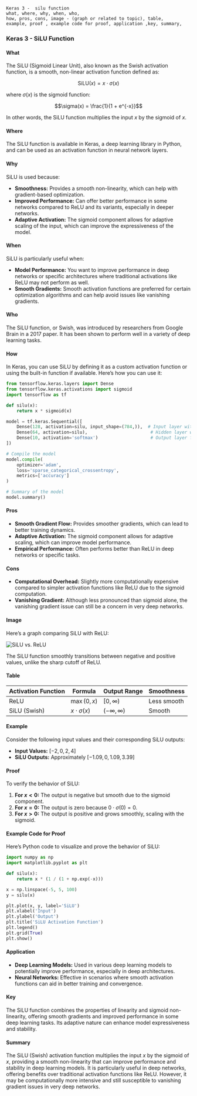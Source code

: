 ```code

Keras 3 -  silu function
what, where, why, when, who, 
how, pros, cons, image - (graph or related to topic), table,
example, proof , example code for proof, application ,key, summary,
```

### Keras 3 - SiLU Function

#### What

The SiLU (Sigmoid Linear Unit), also known as the Swish activation function, is a smooth, non-linear activation function defined as:

$$\text{SiLU}(x) = x \cdot \sigma(x)$$

where $\sigma(x)$ is the sigmoid function:

$$\sigma(x) = \frac{1}{1 + e^{-x}}$$

In other words, the SiLU function multiplies the input $x$ by the sigmoid of $x$.

#### Where

The SiLU function is available in Keras, a deep learning library in Python, and can be used as an activation function in neural network layers.

#### Why

SiLU is used because:

- **Smoothness:** Provides a smooth non-linearity, which can help with gradient-based optimization.
- **Improved Performance:** Can offer better performance in some networks compared to ReLU and its variants, especially in deeper networks.
- **Adaptive Activation:** The sigmoid component allows for adaptive scaling of the input, which can improve the expressiveness of the model.

#### When

SiLU is particularly useful when:

- **Model Performance:** You want to improve performance in deep networks or specific architectures where traditional activations like ReLU may not perform as well.
- **Smooth Gradients:** Smooth activation functions are preferred for certain optimization algorithms and can help avoid issues like vanishing gradients.

#### Who

The SiLU function, or Swish, was introduced by researchers from Google Brain in a 2017 paper. It has been shown to perform well in a variety of deep learning tasks.

#### How

In Keras, you can use SiLU by defining it as a custom activation function or using the built-in function if available. Here’s how you can use it:

```python
from tensorflow.keras.layers import Dense
from tensorflow.keras.activations import sigmoid
import tensorflow as tf

def silu(x):
    return x * sigmoid(x)

model = tf.keras.Sequential([
    Dense(128, activation=silu, input_shape=(784,)),  # Input layer with SiLU activation
    Dense(64, activation=silu),                        # Hidden layer with SiLU activation
    Dense(10, activation='softmax')                    # Output layer for classification
])

# Compile the model
model.compile(
    optimizer='adam',
    loss='sparse_categorical_crossentropy',
    metrics=['accuracy']
)

# Summary of the model
model.summary()
```

#### Pros

- **Smooth Gradient Flow:** Provides smoother gradients, which can lead to better training dynamics.
- **Adaptive Activation:** The sigmoid component allows for adaptive scaling, which can improve model performance.
- **Empirical Performance:** Often performs better than ReLU in deep networks or specific tasks.

#### Cons

- **Computational Overhead:** Slightly more computationally expensive compared to simpler activation functions like ReLU due to the sigmoid computation.
- **Vanishing Gradient:** Although less pronounced than sigmoid alone, the vanishing gradient issue can still be a concern in very deep networks.

#### Image

Here’s a graph comparing SiLU with ReLU:

![SiLU vs. ReLU](https://github.com/engineer-ece/Keras-learn/blob/a9b7cf2fb7dbc846da51396590e83c4e4de36ec4/Keras3/02.%20Layers%20API/02.%20Layer%20activations/12.%20silu%20function/silu_function.png)

The SiLU function smoothly transitions between negative and positive values, unlike the sharp cutoff of ReLU.

#### Table

| Activation Function | Formula                  | Output Range         | Smoothness |
|---------------------|--------------------------|-----------------------|------------|
| ReLU                | $\max(0, x)$           | $[0, \infty)$       | Less smooth |
| SiLU (Swish)        | $x \cdot \sigma(x)$    | $(- \infty, \infty)$| Smooth     |

#### Example

Consider the following input values and their corresponding SiLU outputs:

- **Input Values:** $[-2, 0, 2, 4]$
- **SiLU Outputs:** Approximately $[-1.09, 0, 1.09, 3.39]$

#### Proof

To verify the behavior of SiLU:

1. **For $x < 0$:** The output is negative but smooth due to the sigmoid component.
2. **For $x = 0$:** The output is zero because $0 \cdot \sigma(0) = 0$.
3. **For $x > 0$:** The output is positive and grows smoothly, scaling with the sigmoid.

#### Example Code for Proof

Here’s Python code to visualize and prove the behavior of SiLU:

```python
import numpy as np
import matplotlib.pyplot as plt

def silu(x):
    return x * (1 / (1 + np.exp(-x)))

x = np.linspace(-5, 5, 100)
y = silu(x)

plt.plot(x, y, label='SiLU')
plt.xlabel('Input')
plt.ylabel('Output')
plt.title('SiLU Activation Function')
plt.legend()
plt.grid(True)
plt.show()
```

#### Application

- **Deep Learning Models:** Used in various deep learning models to potentially improve performance, especially in deep architectures.
- **Neural Networks:** Effective in scenarios where smooth activation functions can aid in better training and convergence.

#### Key

The SiLU function combines the properties of linearity and sigmoid non-linearity, offering smooth gradients and improved performance in some deep learning tasks. Its adaptive nature can enhance model expressiveness and stability.

#### Summary

The SiLU (Swish) activation function multiplies the input $x$ by the sigmoid of $x$, providing a smooth non-linearity that can improve performance and stability in deep learning models. It is particularly useful in deep networks, offering benefits over traditional activation functions like ReLU. However, it may be computationally more intensive and still susceptible to vanishing gradient issues in very deep networks.
